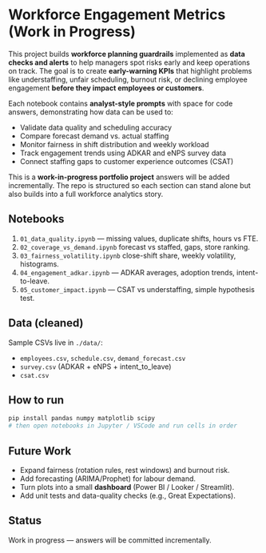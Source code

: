 # Workforce Engagement Metrics (Work in Progress)

This project builds **workforce planning guardrails** implemented as **data checks and alerts** to help managers spot risks early and keep operations on track. 
The goal is to create **early-warning KPIs** that highlight problems like understaffing, unfair scheduling, burnout risk, or declining employee engagement **before they impact employees or customers**.

Each notebook contains **analyst-style prompts** with space for code answers, demonstrating how data can be used to:
- Validate data quality and scheduling accuracy
- Compare forecast demand vs. actual staffing
- Monitor fairness in shift distribution and weekly workload
- Track engagement trends using ADKAR and eNPS survey data
- Connect staffing gaps to customer experience outcomes (CSAT)

This is a **work-in-progress portfolio project** answers will be added incrementally. 
The repo is structured so each section can stand alone but also builds into a full workforce analytics story.

## Notebooks
1. `01_data_quality.ipynb` — missing values, duplicate shifts, hours vs FTE.
2. `02_coverage_vs_demand.ipynb` forecast vs staffed, gaps, store ranking.
3. `03_fairness_volatility.ipynb` close-shift share, weekly volatility, histograms.
4. `04_engagement_adkar.ipynb` — ADKAR averages, adoption trends, intent-to-leave.
5. `05_customer_impact.ipynb` — CSAT vs understaffing, simple hypothesis test.

## Data (cleaned)
Sample CSVs live in `./data/`:
- `employees.csv`, `schedule.csv`, `demand_forecast.csv`
- `survey.csv` (ADKAR + eNPS + intent_to_leave)
- `csat.csv`


## How to run
```bash
pip install pandas numpy matplotlib scipy
# then open notebooks in Jupyter / VSCode and run cells in order
```

## Future Work
- Expand fairness (rotation rules, rest windows) and burnout risk.
- Add forecasting (ARIMA/Prophet) for labour demand.
- Turn plots into a small **dashboard** (Power BI / Looker / Streamlit).
- Add unit tests and data-quality checks (e.g., Great Expectations).

## Status
Work in progress — answers will be committed incrementally.
